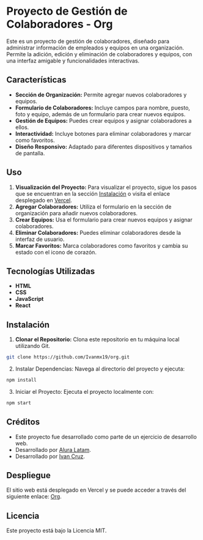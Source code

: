 # Proyecto de Gestión de Colaboradores - Org

Este es un proyecto de gestión de colaboradores, diseñado para administrar información de empleados y equipos en una organización. Permite la adición, edición y eliminación de colaboradores y equipos, con una interfaz amigable y funcionalidades interactivas.

## Características

- **Sección de Organización:** Permite agregar nuevos colaboradores y equipos.
- **Formulario de Colaboradores:** Incluye campos para nombre, puesto, foto y equipo, además de un formulario para crear nuevos equipos.
- **Gestión de Equipos:** Puedes crear equipos y asignar colaboradores a ellos.
- **Interactividad:** Incluye botones para eliminar colaboradores y marcar como favoritos.
- **Diseño Responsivo:** Adaptado para diferentes dispositivos y tamaños de pantalla.

## Uso

1. **Visualización del Proyecto:** Para visualizar el proyecto, sigue los pasos que se encuentran en la sección [Instalación](#instalación) o visita el enlace desplegado en [Vercel](https://org-two-iota.vercel.app/).
2. **Agregar Colaboradores:** Utiliza el formulario en la sección de organización para añadir nuevos colaboradores.
3. **Crear Equipos:** Usa el formulario para crear nuevos equipos y asignar colaboradores.
4. **Eliminar Colaboradores:** Puedes eliminar colaboradores desde la interfaz de usuario.
5. **Marcar Favoritos:** Marca colaboradores como favoritos y cambia su estado con el icono de corazón.

## Tecnologías Utilizadas

- **HTML**
- **CSS**
- **JavaScript**
- **React**

## Instalación

1. **Clonar el Repositorio:** Clona este repositorio en tu máquina local utilizando Git.

```bash
git clone https://github.com/Ivanmx19/org.git
```

2. Instalar Dependencias: Navega al directorio del proyecto y ejecuta:

```bash
npm install
```

3. Iniciar el Proyecto: Ejecuta el proyecto localmente con:
```bash
npm start
```


## Créditos

- Este proyecto fue desarrollado como parte de un ejercicio de desarrollo web.
- Desarrollado por [Alura Latam](https://www.linkedin.com/company/alura-latam/).
- Desarrollado por [Ivan Cruz](https://www.linkedin.com/in/ivan-cruz-1906mx/).

## Despliegue

El sitio web está desplegado en Vercel y se puede acceder a través del siguiente enlace: [Org](https://org-two-iota.vercel.app/).

## Licencia
Este proyecto está bajo la Licencia MIT.
